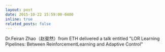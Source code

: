 ```yaml
---
layout: post
date: 2015-10-22 15:59:00-0400
inline: true
related_posts: false
---
```


Dr.Feiran Zhao（赵斐然）from ETH delivered a talk entitled "LOR Learning Pipelines: Between ReinforcementLearning and Adaptive Control"
